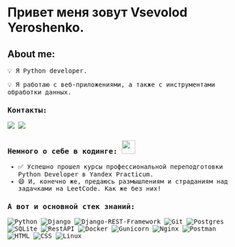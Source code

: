 # Привет меня зовут Vsevolod Yeroshenko. 

<h2 align="left">About me:</h2>
  <samp>
💡 Я Python developer.

💡 Я работаю с веб-приложениями, а также с инструментами обработки данных.
  </samp>
  <!-- <br/>
  <br/>
  <a href="https://github.com/prodgeti?tab=repositories">
  <img src="https://github-readme-stats.vercel.app/api?username=prodgeti&show_icons=true&theme=dark" alt="Vsevolod Github Stats"></img>
  </a>
</p>
<p align="left">
<samp>
Здесь можно полюбоваться на мои великие успехи на LeetCode:
  </samp>
  <br/>
  <br/>  
  <a href="https://github.com/prodgeti/leetcode">
  <img alt="LeetCode Stat Card" src="https://leetcard.jacoblin.cool/prodgeti?theme=dark&font=Noto%20Sans%20SC" width="480"/>
</a>
</p> -->


### Контакты:

<a href="https://t.me/prodgeti"><img src="https://img.shields.io/badge/Telegram-2CA5E0?style=for-the-badge&logo=telegram&logoColor=white"></a>
<a href="mailto:yeroshenko.seva@yandex.kz"><img src="https://img.shields.io/badge/Email-D14836?style=for-the-badge&logo=gmail&logoColor=white"></a>

### Немного о себе в кодинге: <img src="https://media.giphy.com/media/WUlplcMpOCEmTGBtBW/giphy.gif" width="30px">

- ✅ Успешно прошел курсы профессиональной переподготовки Python Developer в Yandex Practicum.
- 😄 И, конечно же, предаюсь размышлениям и страданиям над задачками на LeetCode. Как же без них!
  
### А вот и основной стек знаний:
![Python](https://img.shields.io/badge/python-3670A0?style=for-the-badge&logo=python&logoColor=ffdd54)
![Django](https://img.shields.io/badge/django-%23092E20.svg?style=for-the-badge&logo=django&logoColor=white)
![Django-REST-Framework](https://img.shields.io/badge/DJANGO-REST-ff1709?style=for-the-badge&logo=django&logoColor=white&color=ff1709&labelColor=gray)
![Git](https://img.shields.io/badge/-Git-F05032?style=for-the-badge&logo=Git&logoColor=white)
![Postgres](https://img.shields.io/badge/-PostgreSQL-336791?style=for-the-badge&logo=postgresql&logoColor=white)
![SQLite](https://img.shields.io/badge/sqlite-%2307405e.svg?style=for-the-badge&logo=sqlite&logoColor=white)
![RestAPI](https://img.shields.io/badge/-REST%20API-007EC0?style=for-the-badge)
![Docker](https://img.shields.io/badge/-Docker-2496ED?style=for-the-badge&logo=docker&logoColor=white)
![Gunicorn](https://img.shields.io/badge/gunicorn-%298729.svg?style=for-the-badge&logo=gunicorn&logoColor=white)
![Nginx](https://img.shields.io/badge/nginx-%23009639.svg?style=for-the-badge&logo=nginx&logoColor=white)
![Postman](https://img.shields.io/badge/-Postman-FF6C37?style=for-the-badge&logo=postman&logoColor=white)
![HTML](https://img.shields.io/badge/-HTML5-E34F26?style=for-the-badge&logo=html5&logoColor=white)
![CSS](https://img.shields.io/badge/-CSS3-1572B6?style=for-the-badge&logo=css3&logoColor=white)
![Linux](https://img.shields.io/badge/Linux-FCC624?style=for-the-badge&logo=linux&logoColor=black)




